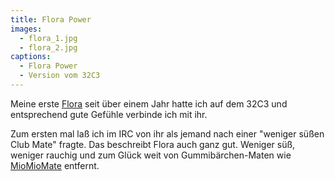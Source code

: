 ```yaml
---
title: Flora Power
images:
  - flora_1.jpg
  - flora_2.jpg
captions:
  - Flora Power
  - Version vom 32C3
---
```


Meine erste [Flora](http://www.flora-power.de/) seit über einem Jahr hatte ich auf dem 32C3 und entsprechend gute Gefühle verbinde ich mit ihr.

Zum ersten mal laß ich im IRC von ihr als jemand nach einer "weniger süßen Club Mate" fragte. Das beschreibt Flora auch ganz gut. Weniger süß, weniger rauchig und zum Glück weit von Gummibärchen-Maten wie [MioMioMate](/mate/miomio.html) entfernt.
